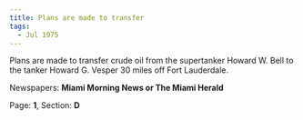 ```yaml
---  
title: Plans are made to transfer  
tags:  
  - Jul 1975  
---  
```

  
Plans are made to transfer crude oil from the supertanker Howard W. Bell to the tanker Howard G. Vesper 30 miles off Fort Lauderdale.  
  
Newspapers: **Miami Morning News or The Miami Herald**  
  
Page: **1**, Section: **D** 
